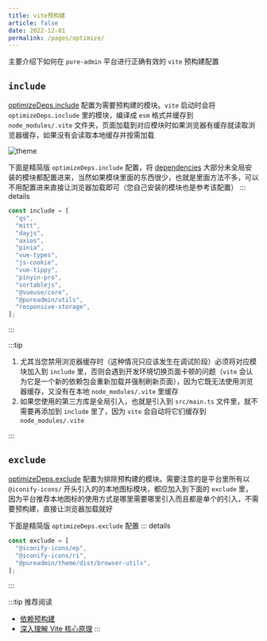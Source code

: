 ```yaml
---
title: vite预构建
article: false
date: 2022-12-01
permalink: /pages/optimize/
---
```


主要介绍下如何在 `pure-admin` 平台进行正确有效的 `vite` 预构建配置

## `include`

[optimizeDeps.include](https://github.com/pure-admin/pure-admin-thin/blob/main/build/optimize.ts#L7) 配置为需要预构建的模块。`vite` 启动时会将 `optimizeDeps.include` 里的模块，编译成 `esm` 格式并缓存到 `node_modules/.vite` 文件夹，页面加载到对应模块时如果浏览器有缓存就读取浏览器缓存，如果没有会读取本地缓存并按需加载

![theme](~@alias/img/build/optimize.jpg)

下面是精简版 `optimizeDeps.include` 配置，将 [dependencies](https://github.com/pure-admin/pure-admin-thin/blob/main/package.json#L50-L75) 大部分未全局安装的模块都配置进来，当然如果模块里面的东西很少，也就是里面方法不多，可以不用配置进来直接让浏览器加载即可（您自己安装的模块也是参考该配置）
::: details

```ts
const include = [
  "qs",
  "mitt",
  "dayjs",
  "axios",
  "pinia",
  "vue-types",
  "js-cookie",
  "vue-tippy",
  "pinyin-pro",
  "sortablejs",
  "@vueuse/core",
  "@pureadmin/utils",
  "responsive-storage",
];
```

:::

:::tip

1. 尤其当您禁用浏览器缓存时（这种情况只应该发生在调试阶段）必须将对应模块加入到 `include` 里，否则会遇到开发环境切换页面卡顿的问题（`vite` 会认为它是一个新的依赖包会重新加载并强制刷新页面），因为它既无法使用浏览器缓存，又没有在本地 `node_modules/.vite` 里缓存
2. 如果您使用的第三方库是全局引入，也就是引入到 `src/main.ts` 文件里，就不需要再添加到 `include` 里了，因为 `vite` 会自动将它们缓存到 `node_modules/.vite`

:::

## `exclude`

[optimizeDeps.exclude](https://github.com/pure-admin/pure-admin-thin/blob/main/build/optimize.ts#L27) 配置为排除预构建的模块。需要注意的是平台里所有以 `@iconify-icons/` 开头引入的的本地图标模块，都应加入到下面的 `exclude` 里，因为平台推荐本地图标的使用方式是哪里需要哪里引入而且都是单个的引入，不需要预构建，直接让浏览器加载就好

下面是精简版 `optimizeDeps.exclude` 配置
::: details

```ts
const exclude = [
  "@iconify-icons/ep",
  "@iconify-icons/ri",
  "@pureadmin/theme/dist/browser-utils",
];
```

:::

:::tip 推荐阅读

- [依赖预构建](https://cn.vitejs.dev/guide/dep-pre-bundling.html) <Badge text="vite文档"/>
- [深入理解 Vite 核心原理](https://juejin.cn/post/7064853960636989454)
  :::
